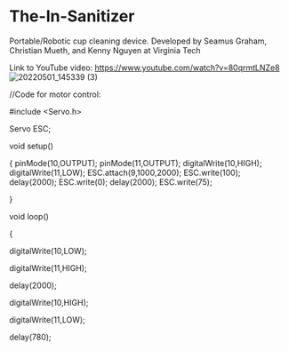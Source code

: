 # The-In-Sanitizer
Portable/Robotic cup cleaning device. Developed by Seamus Graham, Christian Mueth, and Kenny Nguyen at Virginia Tech

Link to YouTube video:
https://www.youtube.com/watch?v=80qrmtLNZe8
![20220501_145339 (3)](https://user-images.githubusercontent.com/59476460/173171011-c7e11cf8-a72d-4c1a-85d2-9a88a3a99f30.jpg)

//Code for motor control:

#include <Servo.h>

Servo ESC;

void setup()

{
  pinMode(10,OUTPUT);
  pinMode(11,OUTPUT);
  digitalWrite(10,HIGH);
  digitalWrite(11,LOW);
  ESC.attach(9,1000,2000);
  ESC.write(100);
  delay(2000);
  ESC.write(0);
  delay(2000);
  ESC.write(75);

}

void loop()

{


 digitalWrite(10,LOW);

 digitalWrite(11,HIGH);

 delay(2000);
 
 digitalWrite(10,HIGH);

 digitalWrite(11,LOW);
 
 delay(780);
